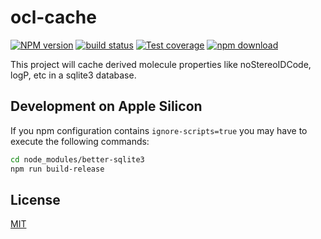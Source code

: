 # ocl-cache

[![NPM version][npm-image]][npm-url]
[![build status][ci-image]][ci-url]
[![Test coverage][codecov-image]][codecov-url]
[![npm download][download-image]][download-url]

This project will cache derived molecule properties like noStereoIDCode, logP, etc in a sqlite3 database.

## Development on Apple Silicon

If you npm configuration contains `ignore-scripts=true` you may have to execute the following commands:

```bash
cd node_modules/better-sqlite3
npm run build-release
```

## License

[MIT](./LICENSE)

[npm-image]: https://img.shields.io/npm/v/ocl-cache.svg
[npm-url]: https://www.npmjs.com/package/ocl-cache
[ci-image]: https://github.com/cheminfo/ocl-cache/workflows/Node.js%20CI/badge.svg?branch=main
[ci-url]: https://github.com/cheminfo/ocl-cache/actions?query=workflow%3A%22Node.js+CI%22
[codecov-image]: https://img.shields.io/codecov/c/github/cheminfo/ocl-cache.svg
[codecov-url]: https://codecov.io/gh/cheminfo/ocl-cache
[download-image]: https://img.shields.io/npm/dm/ocl-cache.svg
[download-url]: https://www.npmjs.com/package/ocl-cache
